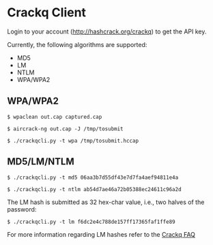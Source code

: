 Crackq Client
=============

Login to your account (http://hashcrack.org/crackq) to get the API key.

Currently, the following algorithms are supported:

* MD5
* LM
* NTLM
* WPA/WPA2

WPA/WPA2
--------

`$ wpaclean out.cap captured.cap`

`$ aircrack-ng out.cap -J /tmp/tosubmit`

`$ ./crackqcli.py -t wpa /tmp/tosubmit.hccap`

MD5/LM/NTLM
-----------

`$ ./crackqcli.py -t md5 06aa3b7d55df43e7d7fa4aef94811e4a`

`$ ./crackqcli.py -t ntlm ab54d7ae46a72b05388ec24611c96a2d`

The LM hash is submitted as 32 hex-char value, i.e., two halves of the password:
 
`$ ./crackqcli.py -t lm f6dc2e4c788de157ff17365faf1ffe89`

For more information regarding LM hashes refer to the [Crackq FAQ](http://hashcrack.org/crackq_faq)

